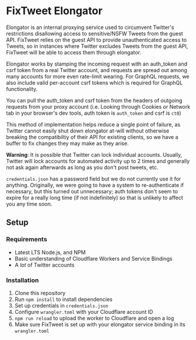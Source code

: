 # FixTweet Elongator

Elongator is an internal proxying service used to circumvent Twitter's restrictions disallowing access to sensitive/NSFW Tweets from the guest API. FixTweet relies on the guest API to provide unauthenticated access to Tweets, so in instances where Twitter excludes Tweets from the guest API, FixTweet will be able to access them through elongator.

Elongator works by stamping the incoming request with an auth_token and csrf token from a real Twitter account, and requests are spread out among many accounts for more even rate-limit wearing. For GraphQL requests, we also include valid per-account csrf tokens which is required for GraphQL functionality.

You can pull the auth_token and csrf token from the headers of outgoing requests from your proxy account (i.e. Looking through Cookies or Network tab in your browser's dev tools, auth token is `auth_token` and csrf is `ct0`)

This method of implementation helps reduce a single point of failure, as Twitter cannot easily shut down elongator at-will without otherwise breaking the compatibiltiy of their API for existing clients, so we have a buffer to fix changes they may make as they arise.

**Warning**: It is possible that Twitter can lock individual accounts. Usually, Twitter will lock accounts for automated activity up to 2 times and generally not ask again afterwards as long as you don't post tweets, etc.

`credentials.json` has a password field but we do not currently use it for anything. Originally, we were going to have a system to re-authenticate if necessary, but this turned out unnecessary; auth tokens don't seem to expire for a really long time (if not indefinitely) so that is unlikely to affect you any time soon.

## Setup

### Requirements

* Latest LTS Node.js, and NPM
* Basic understanding of Cloudflare Workers and Service Bindings
* A _lot_ of Twitter accounts

### Installation

1. Clone this repository
2. Run `npm install` to install dependencies
3. Set up credentials in `credentials.json`
4. Configure `wrangler.toml` with your Cloudflare account ID
5. `npm run reload` to upload the worker to Cloudflare and open a log
6. Make sure FixTweet is set up with your elongator service binding in its `wrangler.toml`
